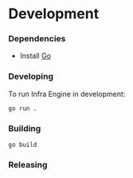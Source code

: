 # Development

### Dependencies

* Install [Go](https://golang.org/doc/install)

### Developing

To run Infra Engine in development:

```
go run . 
```

### Building

```
go build
```

### Releasing
